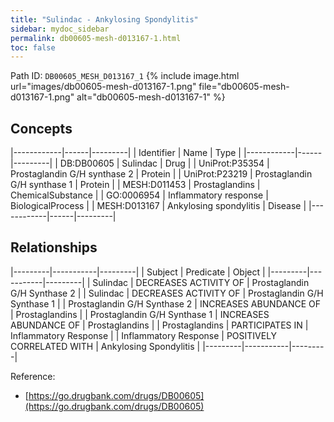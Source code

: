 ```yaml
---
title: "Sulindac - Ankylosing Spondylitis"
sidebar: mydoc_sidebar
permalink: db00605-mesh-d013167-1.html
toc: false 
---
```



Path ID: `DB00605_MESH_D013167_1`
{% include image.html url="images/db00605-mesh-d013167-1.png" file="db00605-mesh-d013167-1.png" alt="db00605-mesh-d013167-1" %}

## Concepts

|------------|------|---------|
| Identifier | Name | Type    |
|------------|------|---------|
| DB:DB00605 | Sulindac | Drug |
| UniProt:P35354 | Prostaglandin G/H synthase 2 | Protein |
| UniProt:P23219 | Prostaglandin G/H synthase 1 | Protein |
| MESH:D011453 | Prostaglandins | ChemicalSubstance |
| GO:0006954 | Inflammatory response | BiologicalProcess |
| MESH:D013167 | Ankylosing spondylitis | Disease |
|------------|------|---------|

## Relationships

|---------|-----------|---------|
| Subject | Predicate | Object  |
|---------|-----------|---------|
| Sulindac | DECREASES ACTIVITY OF | Prostaglandin G/H Synthase 2 |
| Sulindac | DECREASES ACTIVITY OF | Prostaglandin G/H Synthase 1 |
| Prostaglandin G/H Synthase 2 | INCREASES ABUNDANCE OF | Prostaglandins |
| Prostaglandin G/H Synthase 1 | INCREASES ABUNDANCE OF | Prostaglandins |
| Prostaglandins | PARTICIPATES IN | Inflammatory Response |
| Inflammatory Response | POSITIVELY CORRELATED WITH | Ankylosing Spondylitis |
|---------|-----------|---------|

Reference: 
  - [https://go.drugbank.com/drugs/DB00605](https://go.drugbank.com/drugs/DB00605)
